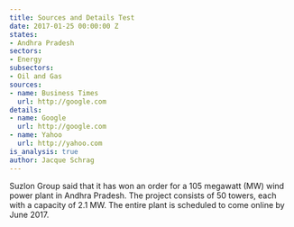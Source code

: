 ```yaml
---
title: Sources and Details Test
date: 2017-01-25 00:00:00 Z
states:
- Andhra Pradesh
sectors:
- Energy
subsectors:
- Oil and Gas
sources:
- name: Business Times
  url: http://google.com
details:
- name: Google
  url: http://google.com
- name: Yahoo
  url: http://yahoo.com
is_analysis: true
author: Jacque Schrag
---
```


Suzlon Group said that it has won an order for a 105 megawatt (MW) wind power plant in Andhra Pradesh. The project consists of 50 towers, each with a capacity of 2.1 MW. The entire plant is scheduled to come online by June 2017.